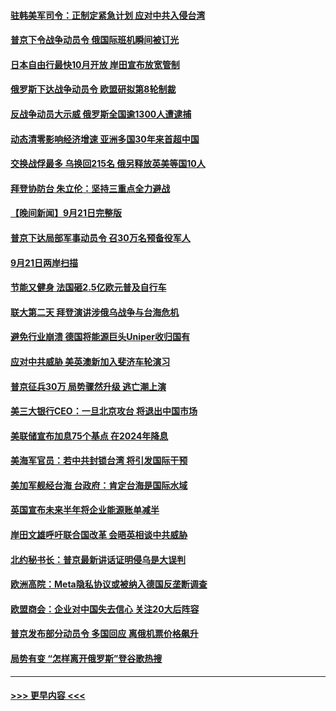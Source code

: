 #### [驻韩美军司令：正制定紧急计划 应对中共入侵台湾](../pages/prog202/a103534299.md?t=09221801) 
#### [普京下令战争动员令 俄国际班机瞬间被订光](../pages/prog202/a103534273.md?t=09221801) 
#### [日本自由行最快10月开放 岸田宣布放宽管制](../pages/prog202/a103534262.md?t=09221801) 
#### [俄罗斯下达战争动员令 欧盟研拟第8轮制裁](../pages/prog202/a103534254.md?t=09221801) 
#### [反战争动员大示威 俄罗斯全国逾1300人遭逮捕](../pages/prog202/a103534199.md?t=09221801) 
#### [动态清零影响经济增速 亚洲多国30年来首超中国](../pages/prog202/a103534211.md?t=09221801) 
#### [交换战俘最多 乌换回215名 俄另释放英美等国10人](../pages/prog202/a103534133.md?t=09221801) 
#### [拜登协防台 朱立伦：坚持三重点全力避战](../pages/prog202/a103534149.md?t=09221801) 
#### [【晚间新闻】9月21日完整版](../pages/prog202/a103534088.md?t=09221801) 
#### [普京下达局部军事动员令 召30万名预备役军人](../pages/prog202/a103534151.md?t=09221801) 
#### [9月21日两岸扫描](../pages/prog202/a103533986.md?t=09221801) 
#### [节能又健身 法国砸2.5亿欧元普及自行车](../pages/prog202/a103533994.md?t=09221801) 
#### [联大第二天 拜登演讲涉俄乌战争与台海危机](../pages/prog202/a103533967.md?t=09221801) 
#### [避免行业崩溃 德国将能源巨头Uniper收归国有](../pages/prog202/a103533969.md?t=09221801) 
#### [应对中共威胁 美英澳新加入斐济车轮演习](../pages/prog202/a103533978.md?t=09221801) 
#### [普京征兵30万 局势骤然升级 逃亡潮上演](../pages/prog202/a103533976.md?t=09221801) 
#### [美三大银行CEO：一旦北京攻台 将退出中国市场](../pages/prog202/a103533867.md?t=09221801) 
#### [美联储宣布加息75个基点 在2024年降息](../pages/prog202/a103533718.md?t=09221801) 
#### [美海军官员：若中共封锁台湾 将引发国际干预](../pages/prog202/a103533822.md?t=09221801) 
#### [美加军舰经台海 台政府：肯定台海是国际水域](../pages/prog202/a103533762.md?t=09221801) 
#### [英国宣布未来半年将企业能源账单减半](../pages/prog202/a103533773.md?t=09221801) 
#### [岸田文雄呼吁联合国改革 会晤英相谈中共威胁](../pages/prog202/a103533766.md?t=09221801) 
#### [北约秘书长：普京最新讲话证明侵乌是大误判](../pages/prog202/a103533620.md?t=09221801) 
#### [欧洲高院：Meta隐私协议或被纳入德国反垄断调查](../pages/prog202/a103533702.md?t=09221801) 
#### [欧盟商会：企业对中国失去信心 关注20大后阵容](../pages/prog202/a103533592.md?t=09221801) 
#### [普京发布部分动员令 多国回应 离俄机票价格飙升](../pages/prog202/a103533478.md?t=09221801) 
#### [局势有变 “怎样离开俄罗斯”登谷歌热搜](../pages/prog202/a103533484.md?t=09221801) 

----
#### [ >>> 更早内容 <<< ](../indexes/prog202-earlier.md)
